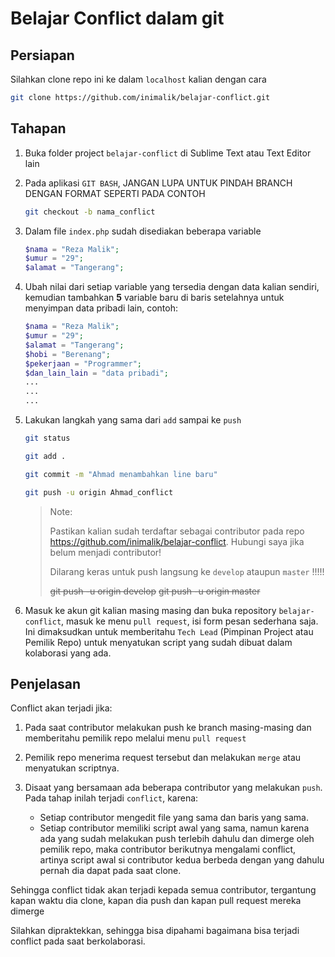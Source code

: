 # Belajar Conflict dalam git

## Persiapan

Silahkan clone repo ini ke dalam `localhost` kalian dengan cara

```bash
git clone https://github.com/inimalik/belajar-conflict.git
```

## Tahapan

1. Buka folder project `belajar-conflict` di Sublime Text atau Text Editor lain

2. Pada aplikasi `GIT BASH`, JANGAN LUPA UNTUK PINDAH BRANCH DENGAN FORMAT SEPERTI PADA CONTOH
	
	```bash
	git checkout -b nama_conflict
	```

3. Dalam file `index.php` sudah disediakan beberapa variable

	```php
	$nama = "Reza Malik";
	$umur = "29";
	$alamat = "Tangerang";
	```

4. Ubah nilai dari setiap variable yang tersedia dengan data kalian sendiri, kemudian tambahkan **5** variable baru di baris setelahnya untuk menyimpan data pribadi lain, contoh:

	```php
	$nama = "Reza Malik";
	$umur = "29";
	$alamat = "Tangerang";
	$hobi = "Berenang";
	$pekerjaan = "Programmer";
	$dan_lain_lain = "data pribadi";
	...
	...
	...
	```	

5. Lakukan langkah yang sama dari `add` sampai ke `push`

	```bash
	git status

	git add .

	git commit -m "Ahmad menambahkan line baru"

	git push -u origin Ahmad_conflict
	```

	> Note:
	> 
	> Pastikan kalian sudah terdaftar sebagai contributor pada repo https://github.com/inimalik/belajar-conflict. Hubungi saya jika belum menjadi contributor!
	> 
	> Dilarang keras untuk push langsung ke `develop` ataupun `master` !!!!!
	> 
	> ~~git push -u origin develop~~
	> ~~git push -u origin master~~
	


6. Masuk ke akun git kalian masing masing dan buka repository `belajar-conflict`, masuk ke menu `pull request`, isi form pesan sederhana saja. Ini dimaksudkan untuk memberitahu `Tech Lead` (Pimpinan Project atau Pemilik Repo) untuk menyatukan script yang sudah dibuat dalam kolaborasi yang ada.

## Penjelasan

Conflict akan terjadi jika:

1. Pada saat contributor melakukan push ke branch masing-masing dan memberitahu pemilik repo melalui menu `pull request`
2. Pemilik repo menerima request tersebut dan melakukan `merge` atau menyatukan scriptnya.
3. Disaat yang bersamaan ada beberapa contributor yang melakukan `push`. Pada tahap inilah terjadi `conflict`, karena:
	
	+ Setiap contributor mengedit file yang sama dan baris yang sama.
	+ Setiap contributor memiliki script awal yang sama, namun karena ada yang sudah melakukan push terlebih dahulu dan dimerge oleh pemilik repo, maka contributor berikutnya mengalami conflict, artinya script awal si contributor kedua berbeda dengan yang dahulu pernah dia dapat pada saat clone.
	

Sehingga conflict tidak akan terjadi kepada semua contributor, tergantung kapan waktu dia clone, kapan dia push dan kapan pull request mereka dimerge

Silahkan dipraktekkan, sehingga bisa dipahami bagaimana bisa terjadi conflict pada saat berkolaborasi.